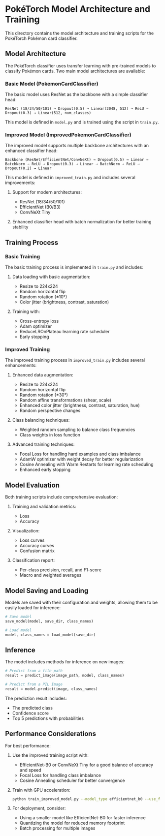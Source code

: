 # PokéTorch Model Architecture and Training

This directory contains the model architecture and training scripts for the PokéTorch Pokémon card classifier.

## Model Architecture

The PokéTorch classifier uses transfer learning with pre-trained models to classify Pokémon cards. Two main model architectures are available:

### Basic Model (PokemonCardClassifier)

The basic model uses ResNet as the backbone with a simple classifier head:

```
ResNet (18/34/50/101) → Dropout(0.5) → Linear(2048, 512) → ReLU → Dropout(0.3) → Linear(512, num_classes)
```

This model is defined in `model.py` and is trained using the script in `train.py`.

### Improved Model (ImprovedPokemonCardClassifier)

The improved model supports multiple backbone architectures with an enhanced classifier head:

```
Backbone (ResNet/EfficientNet/ConvNeXt) → Dropout(0.5) → Linear → BatchNorm → ReLU → Dropout(0.3) → Linear → BatchNorm → ReLU → Dropout(0.2) → Linear
```

This model is defined in `improved_train.py` and includes several improvements:

1. Support for modern architectures:

   - ResNet (18/34/50/101)
   - EfficientNet (B0/B3)
   - ConvNeXt Tiny

2. Enhanced classifier head with batch normalization for better training stability

## Training Process

### Basic Training

The basic training process is implemented in `train.py` and includes:

1. Data loading with basic augmentation:

   - Resize to 224x224
   - Random horizontal flip
   - Random rotation (±10°)
   - Color jitter (brightness, contrast, saturation)

2. Training with:
   - Cross-entropy loss
   - Adam optimizer
   - ReduceLROnPlateau learning rate scheduler
   - Early stopping

### Improved Training

The improved training process in `improved_train.py` includes several enhancements:

1. Enhanced data augmentation:

   - Resize to 224x224
   - Random horizontal flip
   - Random rotation (±30°)
   - Random affine transformations (shear, scale)
   - Enhanced color jitter (brightness, contrast, saturation, hue)
   - Random perspective changes

2. Class balancing techniques:

   - Weighted random sampling to balance class frequencies
   - Class weights in loss function

3. Advanced training techniques:
   - Focal Loss for handling hard examples and class imbalance
   - AdamW optimizer with weight decay for better regularization
   - Cosine Annealing with Warm Restarts for learning rate scheduling
   - Enhanced early stopping

## Model Evaluation

Both training scripts include comprehensive evaluation:

1. Training and validation metrics:

   - Loss
   - Accuracy

2. Visualization:

   - Loss curves
   - Accuracy curves
   - Confusion matrix

3. Classification report:
   - Per-class precision, recall, and F1-score
   - Macro and weighted averages

## Model Saving and Loading

Models are saved with their configuration and weights, allowing them to be easily loaded for inference:

```python
# Save model
save_model(model, save_dir, class_names)

# Load model
model, class_names = load_model(save_dir)
```

## Inference

The model includes methods for inference on new images:

```python
# Predict from a file path
result = predict_image(image_path, model, class_names)

# Predict from a PIL Image
result = model.predict(image, class_names)
```

The prediction result includes:

- The predicted class
- Confidence score
- Top 5 predictions with probabilities

## Performance Considerations

For best performance:

1. Use the improved training script with:

   - EfficientNet-B0 or ConvNeXt Tiny for a good balance of accuracy and speed
   - Focal Loss for handling class imbalance
   - Cosine Annealing scheduler for better convergence

2. Train with GPU acceleration:

   ```bash
   python train_improved_model.py --model_type efficientnet_b0 --use_focal_loss --use_gpu
   ```

3. For deployment, consider:
   - Using a smaller model like EfficientNet-B0 for faster inference
   - Quantizing the model for reduced memory footprint
   - Batch processing for multiple images

